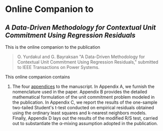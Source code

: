 # Online Companion to  
## ***A Data-Driven Methodology for Contextual Unit Commitment Using Regression Residuals***

This is the online companion to the publication

> O. Yurdakul and G. Bayraksan "A Data-Driven Methodology for Contextual Unit Commitment Using Regression Residuals," 
> submitted to IEEE Transactions on Power Systems.

This online companion contains
1. The four [appendices](/appendix.pdf) to the manuscript. In Appendix A, we furnish the nomenclature used in the paper. Appendix B provides the detailed mathematical formulation of the unit commitment problem modeled in the publication. In Appendix C, we report the results of the one-sample two-tailed Student's t-test conducted on empirical residuals obtained using the ordinary least squares and k-nearest neighbors models. Finally, Appendix D lays out the results of the modified R/S test, carried out to substantiate the α-mixing assumption adopted in the publication.
